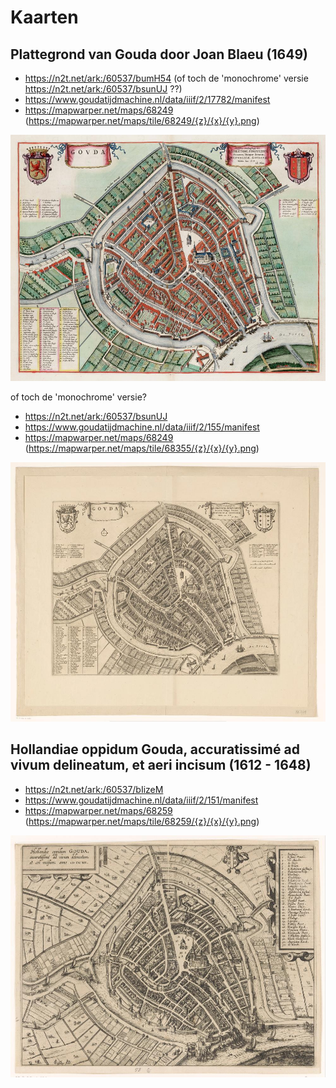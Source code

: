 # Kaarten

## Plattegrond van Gouda door Joan Blaeu (1649)
* https://n2t.net/ark:/60537/bumH54  (of toch de 'monochrome' versie https://n2t.net/ark:/60537/bsunUJ ??)
* https://www.goudatijdmachine.nl/data/iiif/2/17782/manifest
* https://mapwarper.net/maps/68249 (https://mapwarper.net/maps/tile/68249/{z}/{x}/{y}.png)


![Joan Blaeu Gouda](60537.jpg) 

of toch de 'monochrome' versie?

* https://n2t.net/ark:/60537/bsunUJ 
* https://www.goudatijdmachine.nl/data/iiif/2/155/manifest
* https://mapwarper.net/maps/68249 (https://mapwarper.net/maps/tile/68355/{z}/{x}/{y}.png)

![monochrome versie](156.jpg) 

## Hollandiae oppidum Gouda, accuratissimé ad vivum delineatum, et aeri incisum (1612 - 1648)
* https://n2t.net/ark:/60537/bIizeM
* https://www.goudatijdmachine.nl/data/iiif/2/151/manifest
* https://mapwarper.net/maps/68259 (https://mapwarper.net/maps/tile/68259/{z}/{x}/{y}.png)

![Hollandiae oppidum Gouda](152.jpg) 

